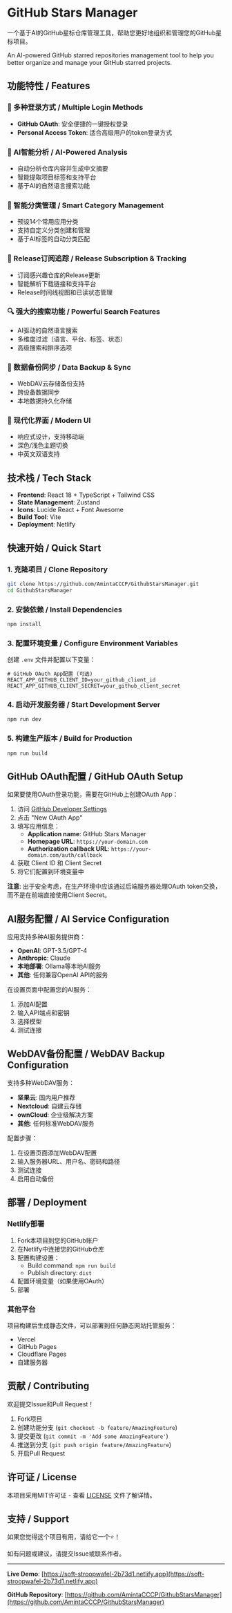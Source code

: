 # GitHub Stars Manager

一个基于AI的GitHub星标仓库管理工具，帮助您更好地组织和管理您的GitHub星标项目。

An AI-powered GitHub starred repositories management tool to help you better organize and manage your GitHub starred projects.

## 功能特性 / Features

### 🔐 多种登录方式 / Multiple Login Methods
- **GitHub OAuth**: 安全便捷的一键授权登录
- **Personal Access Token**: 适合高级用户的token登录方式

### 🤖 AI智能分析 / AI-Powered Analysis
- 自动分析仓库内容并生成中文摘要
- 智能提取项目标签和支持平台
- 基于AI的自然语言搜索功能

### 📂 智能分类管理 / Smart Category Management
- 预设14个常用应用分类
- 支持自定义分类创建和管理
- 基于AI标签的自动分类匹配

### 🔔 Release订阅追踪 / Release Subscription & Tracking
- 订阅感兴趣仓库的Release更新
- 智能解析下载链接和支持平台
- Release时间线视图和已读状态管理

### 🔍 强大的搜索功能 / Powerful Search Features
- AI驱动的自然语言搜索
- 多维度过滤（语言、平台、标签、状态）
- 高级搜索和排序选项

### 💾 数据备份同步 / Data Backup & Sync
- WebDAV云存储备份支持
- 跨设备数据同步
- 本地数据持久化存储

### 🎨 现代化界面 / Modern UI
- 响应式设计，支持移动端
- 深色/浅色主题切换
- 中英文双语支持

## 技术栈 / Tech Stack

- **Frontend**: React 18 + TypeScript + Tailwind CSS
- **State Management**: Zustand
- **Icons**: Lucide React + Font Awesome
- **Build Tool**: Vite
- **Deployment**: Netlify

## 快速开始 / Quick Start

### 1. 克隆项目 / Clone Repository
```bash
git clone https://github.com/AmintaCCCP/GithubStarsManager.git
cd GithubStarsManager
```

### 2. 安装依赖 / Install Dependencies
```bash
npm install
```

### 3. 配置环境变量 / Configure Environment Variables

创建 `.env` 文件并配置以下变量：

```env
# GitHub OAuth App配置 (可选)
REACT_APP_GITHUB_CLIENT_ID=your_github_client_id
REACT_APP_GITHUB_CLIENT_SECRET=your_github_client_secret
```

### 4. 启动开发服务器 / Start Development Server
```bash
npm run dev
```

### 5. 构建生产版本 / Build for Production
```bash
npm run build
```

## GitHub OAuth配置 / GitHub OAuth Setup

如果要使用OAuth登录功能，需要在GitHub上创建OAuth App：

1. 访问 [GitHub Developer Settings](https://github.com/settings/developers)
2. 点击 "New OAuth App"
3. 填写应用信息：
   - **Application name**: GitHub Stars Manager
   - **Homepage URL**: `https://your-domain.com`
   - **Authorization callback URL**: `https://your-domain.com/auth/callback`
4. 获取 Client ID 和 Client Secret
5. 将它们配置到环境变量中

**注意**: 出于安全考虑，在生产环境中应该通过后端服务器处理OAuth token交换，而不是在前端直接使用Client Secret。

## AI服务配置 / AI Service Configuration

应用支持多种AI服务提供商：

- **OpenAI**: GPT-3.5/GPT-4
- **Anthropic**: Claude
- **本地部署**: Ollama等本地AI服务
- **其他**: 任何兼容OpenAI API的服务

在设置页面中配置您的AI服务：
1. 添加AI配置
2. 输入API端点和密钥
3. 选择模型
4. 测试连接

## WebDAV备份配置 / WebDAV Backup Configuration

支持多种WebDAV服务：
- **坚果云**: 国内用户推荐
- **Nextcloud**: 自建云存储
- **ownCloud**: 企业级解决方案
- **其他**: 任何标准WebDAV服务

配置步骤：
1. 在设置页面添加WebDAV配置
2. 输入服务器URL、用户名、密码和路径
3. 测试连接
4. 启用自动备份

## 部署 / Deployment

### Netlify部署
1. Fork本项目到您的GitHub账户
2. 在Netlify中连接您的GitHub仓库
3. 配置构建设置：
   - Build command: `npm run build`
   - Publish directory: `dist`
4. 配置环境变量（如果使用OAuth）
5. 部署

### 其他平台
项目构建后生成静态文件，可以部署到任何静态网站托管服务：
- Vercel
- GitHub Pages
- Cloudflare Pages
- 自建服务器

## 贡献 / Contributing

欢迎提交Issue和Pull Request！

1. Fork项目
2. 创建功能分支 (`git checkout -b feature/AmazingFeature`)
3. 提交更改 (`git commit -m 'Add some AmazingFeature'`)
4. 推送到分支 (`git push origin feature/AmazingFeature`)
5. 开启Pull Request

## 许可证 / License

本项目采用MIT许可证 - 查看 [LICENSE](LICENSE) 文件了解详情。

## 支持 / Support

如果您觉得这个项目有用，请给它一个⭐️！

如有问题或建议，请提交Issue或联系作者。

---

**Live Demo**: [https://soft-stroopwafel-2b73d1.netlify.app](https://soft-stroopwafel-2b73d1.netlify.app)

**GitHub Repository**: [https://github.com/AmintaCCCP/GithubStarsManager](https://github.com/AmintaCCCP/GithubStarsManager)
